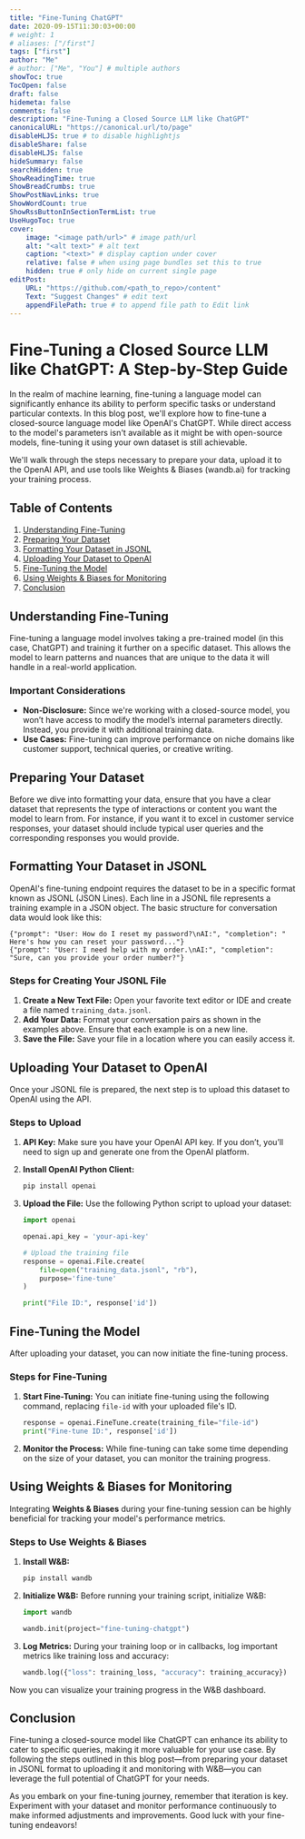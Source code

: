```yaml
---
title: "Fine-Tuning ChatGPT"
date: 2020-09-15T11:30:03+00:00
# weight: 1
# aliases: ["/first"]
tags: ["first"]
author: "Me"
# author: ["Me", "You"] # multiple authors
showToc: true
TocOpen: false
draft: false
hidemeta: false
comments: false
description: "Fine-Tuning a Closed Source LLM like ChatGPT"
canonicalURL: "https://canonical.url/to/page"
disableHLJS: true # to disable highlightjs
disableShare: false
disableHLJS: false
hideSummary: false
searchHidden: true
ShowReadingTime: true
ShowBreadCrumbs: true
ShowPostNavLinks: true
ShowWordCount: true
ShowRssButtonInSectionTermList: true
UseHugoToc: true
cover:
    image: "<image path/url>" # image path/url
    alt: "<alt text>" # alt text
    caption: "<text>" # display caption under cover
    relative: false # when using page bundles set this to true
    hidden: true # only hide on current single page
editPost:
    URL: "https://github.com/<path_to_repo>/content"
    Text: "Suggest Changes" # edit text
    appendFilePath: true # to append file path to Edit link
---
```

# Fine-Tuning a Closed Source LLM like ChatGPT: A Step-by-Step Guide

In the realm of machine learning, fine-tuning a language model can significantly enhance its ability to perform specific tasks or understand particular contexts. In this blog post, we'll explore how to fine-tune a closed-source language model like OpenAI's ChatGPT. While direct access to the model's parameters isn't available as it might be with open-source models, fine-tuning it using your own dataset is still achievable. 

We'll walk through the steps necessary to prepare your data, upload it to the OpenAI API, and use tools like Weights & Biases (wandb.ai) for tracking your training process.

## Table of Contents

1. [Understanding Fine-Tuning](#understanding-fine-tuning)
2. [Preparing Your Dataset](#preparing-your-dataset)
3. [Formatting Your Dataset in JSONL](#formatting-your-dataset-in-jsonl)
4. [Uploading Your Dataset to OpenAI](#uploading-your-dataset-to-openai)
5. [Fine-Tuning the Model](#fine-tuning-the-model)
6. [Using Weights & Biases for Monitoring](#using-weights--biases-for-monitoring)
7. [Conclusion](#conclusion)

## Understanding Fine-Tuning

Fine-tuning a language model involves taking a pre-trained model (in this case, ChatGPT) and training it further on a specific dataset. This allows the model to learn patterns and nuances that are unique to the data it will handle in a real-world application.

### Important Considerations
- **Non-Disclosure:** Since we're working with a closed-source model, you won’t have access to modify the model’s internal parameters directly. Instead, you provide it with additional training data.
- **Use Cases:** Fine-tuning can improve performance on niche domains like customer support, technical queries, or creative writing.

## Preparing Your Dataset

Before we dive into formatting your data, ensure that you have a clear dataset that represents the type of interactions or content you want the model to learn from. For instance, if you want it to excel in customer service responses, your dataset should include typical user queries and the corresponding responses you would provide.

## Formatting Your Dataset in JSONL

OpenAI's fine-tuning endpoint requires the dataset to be in a specific format known as JSONL (JSON Lines). Each line in a JSONL file represents a training example in a JSON object. The basic structure for conversation data would look like this:

```jsonl
{"prompt": "User: How do I reset my password?\nAI:", "completion": " Here's how you can reset your password..."}
{"prompt": "User: I need help with my order.\nAI:", "completion": "Sure, can you provide your order number?"}
```

### Steps for Creating Your JSONL File

1. **Create a New Text File:** Open your favorite text editor or IDE and create a file named `training_data.jsonl`.
2. **Add Your Data:** Format your conversation pairs as shown in the examples above. Ensure that each example is on a new line.
3. **Save the File:** Save your file in a location where you can easily access it.

## Uploading Your Dataset to OpenAI

Once your JSONL file is prepared, the next step is to upload this dataset to OpenAI using the API.

### Steps to Upload

1. **API Key:** Make sure you have your OpenAI API key. If you don’t, you’ll need to sign up and generate one from the OpenAI platform.
2. **Install OpenAI Python Client:**
   ```bash
   pip install openai
   ```

3. **Upload the File:**
   Use the following Python script to upload your dataset:

   ```python
   import openai

   openai.api_key = 'your-api-key'

   # Upload the training file
   response = openai.File.create(
       file=open("training_data.jsonl", "rb"),
       purpose='fine-tune'
   )

   print("File ID:", response['id'])
   ```

## Fine-Tuning the Model

After uploading your dataset, you can now initiate the fine-tuning process.

### Steps for Fine-Tuning

1. **Start Fine-Tuning:**
   You can initiate fine-tuning using the following command, replacing `file-id` with your uploaded file's ID.

   ```python
   response = openai.FineTune.create(training_file="file-id")
   print("Fine-tune ID:", response['id'])
   ```

2. **Monitor the Process:**
   While fine-tuning can take some time depending on the size of your dataset, you can monitor the training progress.

## Using Weights & Biases for Monitoring

Integrating **Weights & Biases** during your fine-tuning session can be highly beneficial for tracking your model's performance metrics.

### Steps to Use Weights & Biases

1. **Install W&B:**
   ```bash
   pip install wandb
   ```

2. **Initialize W&B:**
   Before running your training script, initialize W&B:

   ```python
   import wandb

   wandb.init(project="fine-tuning-chatgpt")
   ```

3. **Log Metrics:**
   During your training loop or in callbacks, log important metrics like training loss and accuracy:

   ```python
   wandb.log({"loss": training_loss, "accuracy": training_accuracy})
   ```

Now you can visualize your training progress in the W&B dashboard.

## Conclusion

Fine-tuning a closed-source model like ChatGPT can enhance its ability to cater to specific queries, making it more valuable for your use case. By following the steps outlined in this blog post—from preparing your dataset in JSONL format to uploading it and monitoring with W&B—you can leverage the full potential of ChatGPT for your needs.

As you embark on your fine-tuning journey, remember that iteration is key. Experiment with your dataset and monitor performance continuously to make informed adjustments and improvements. Good luck with your fine-tuning endeavors!